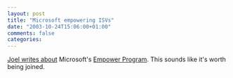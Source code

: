 ```yaml
---
layout: post
title: "Microsoft empowering ISVs"
date: "2003-10-24T15:06:00+01:00"
comments: false
categories: 
---
```


<p><a href="http://www.joelonsoftware.com/items/2003/10/17.html" title="Joel on Software - Friday, October 17, 2003">Joel writes about</a> Microsoft's <a href="http://members.microsoft.com/partner/isv/empower/default.aspx">Empower Program</a>. This sounds like it's worth being joined.</p>

